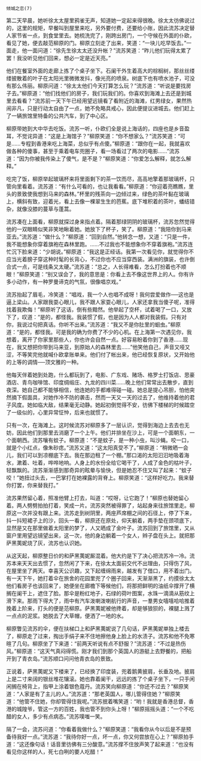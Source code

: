     倾城之恋(7) 

   第二天早晨，她听徐太太屋里鸦雀无声，知道她一定起来得很晚。徐太太彷佛说过的，这里的规矩，早餐叫到屋里来吃，另外要付费，还要给小账，因此流苏决定替人家节省一点，到食堂里去。她梳洗完了，刚跨出房门，一个守候在外面的仆欧，看见了她，便去敲范柳原的门。柳原立刻走了出来，笑道：“一块儿吃早饭去。”一面走，他一面问道：“徐先生徐太太还没升帐？”流苏笑道：“昨儿他们玩得太累了罢！我没听见他们回来，想必一定是近天亮。”

   他们在餐室外面的走廊上拣了个桌子坐下。石阑干外生着高大的棕榈树，那丝丝缕缕披散着的叶子在太阳光里微微发抖，像光亮的喷泉。树底下也有喷水池子，可没有那么伟丽。柳原问道：“徐太太他们今天打算怎么玩？”流苏道：“听说是要找房子去。”柳原道：“他们找他们的房子，我们玩我们的。你喜欢到海滩上去还是到城里去看看？”流苏前一天下午已经用望远镜看了看附近的海滩，红男绿女，果然热闹非凡，只是行动太自由了一点，她不免略具戒心，因此便提议进城去。他们赶上了一辆旅馆里特备的公共汽车，到了中心区。

   柳原带她到大中华去吃饭。流苏一听，仆欧们全是说上海话的，四座也是乡音盈耳，不觉诧异道：“这是上海馆子？”柳原笑道：“你不想家么？”流苏笑道：“可是……专程到香港来吃上海菜，总似乎有点傻。”柳原道：“跟你在一起，我就喜欢做各种的傻事，甚至于乘着电车兜圈子，看一场看过了两次的电影……”流苏道：“因为你被我传染上了傻气，是不是？”柳原笑道：“你爱怎么解释，就怎么解释。”

   吃完了饭，柳原举起玻璃杯来将里面剩下的茶一饮而尽，高高地擎着那玻璃杯，只管向里看着。流苏道：“有什么可看的，也让我看看。”柳原道：“你迎着亮瞧瞧，里头的景致使我想到马来的森林。”杯里的残茶向一边倾过来，绿色的茶叶黏在玻璃上，横斜有致，迎着光，看上去像一棵翠生生的芭蕉。底下堆积着的茶叶，蟠结错杂，就像没膝的蔓草与蓬蒿。

   流苏凑在上面看，柳原就探过身来指点着。隔着那绿阴阴的玻璃杯，流苏忽然觉得他的一双眼睛似笑非笑地瞅着她。她放下了杯子，笑了。柳原道：“我陪你到马来亚去。”流苏道：“做什么？”柳原道：“回到自然。”他转念一想，又道：“只是一件，我不能想象你穿着旗袍在森林里跑。……不过我也不能想象你不穿着旗袍。”流苏连忙沉下脸来道：“少胡说。”柳原道：“我这是正经话。我第一次看见你，就觉得你不应当光着膀子穿这种时髦的长背心，不过你也不应当穿西装。满洲的旗装，也许倒合式一点，可是线条又太硬。”流苏道：“总之，人长得难看，怎么打扮着也不顺眼！”柳原笑道：“别又误会了，我的意思是：你看上去不像这世界上的人。你有许多小动作，有一种罗曼谛克的气氛，很像唱京戏。”

   流苏抬起了眉毛，冷笑道：“唱戏，我一个人也唱不成呀！我何尝爱做作──这也是逼上梁山。人家跟我耍心眼儿，我不跟人家耍心眼儿，人家还拿我当傻子呢，准得找着我欺侮！”柳原听了这话，倒有些黯然。他举起了空杯，试着喝了一口，又放下了，叹道：“是的，都怪我。我装惯了假，也是因为人人都对我装假。只有对你，我说过句把真话。你听不出来。”流苏道：“我又不是你肚里的蛔虫。”柳原道：“是的，都怪我。可是我的确为你费了不少的心机。在上海第一次遇见你，我想着，离开了你家里那些人，你也许会自然一点。好容易盼着你到了香港……现在，我又想把你带到马来亚，到原始人的森林里去……”他笑他自己，声音又哑又涩，不等笑完他就喊仆欧拿账单来。他们付了帐出来，他已经恢复原状，又开始他的上等的调情──顶文雅的一种。

   他每天伴着她到处跑，什么都玩到了，电影、广东戏、赌场、格罗士打饭店、思豪酒店、青鸟咖啡馆、印度绸缎庄、九龙的四川菜……晚上他们常常出去散步，直到夜深。她自己都不能够相信，他连她的手都难得碰一碰。她总是提心吊胆，怕他突然摘下假面具，对她作冷不防的袭击，然而一天又一天的过去了，他维持着他的君子风度。她如临大敌，结果毫无动静。她起初倒觉得不安，彷佛下楼梯的时候踏空了一级似的，心里异常怔忡，后来也就惯了。

   只有一次，在海滩上。这时候流苏对柳原多了一层认识，觉得到海边上去去也无妨，因此他们到那里去消磨了一个上午。他们并排坐在沙上，可是一个面朝东，一个面朝西。流苏嚷有蚊子。柳原道：“不是蚊子，是一种小虫，叫沙蝇。咬一口，就是个小红点，像朱砂痣。”流苏又道：“这太阳真受不了。”柳原道：“稍微晒一会儿，我们可以到凉棚底下去。我在那边租了一个棚。”那口渴的太阳汩汩地吸着海水，漱着、吐着，哗哗地响。人身上的水份全给它喝干了，人成了金色的枯叶子，轻飘飘的。流苏渐渐感到那奇异的眩晕与愉快，但是她忍不住又叫了起来：“蚊子咬！”她扭过头去，一巴掌打在她裸露的背脊上。柳原笑道：“这样好吃力。我来替你打罢，你来替我打。”

   流苏果然留心着，照准他臂上打去，叫道：“哎呀，让它跑了！”柳原也替她留心着。两人劈劈拍拍打着，笑成一片。流苏突然被得罪了，站起身来往旅馆里走。柳原这一次并没有跟上来。流苏走到树阴里，两座芦席棚之间的石径上，停了下来，抖一抖短裙子上的沙，回头一看，柳原还在原处，仰天躺着，两手垫在颈项底下，显然是又在那里做着太阳里的梦了，人又晒成了金叶子。流苏回到了旅馆里，又从窗户里用望远镜望出来，这一次，他的身边躺着一个女人，辫子盘在头上。就把那萨黑荑妮烧了灰，流苏也认识她。

   从这天起，柳原整日价的和萨黑荑妮厮混着。他大约是下了决心把流苏冷一冷。流苏本来天天出去惯了，忽然闲了下来，在徐太太面前交代不出理由，只得伤了风，在屋里坐了两天。幸喜天公识趣，又下起缠绵雨来，越发有了借口，用不着出门。有一天下午，她打着伞在旅舍的花园里兜了个圈子回来，天渐渐黑了，约摸徐太太他们看房子也该回来了，她便坐在廊檐下等候他们，将那把鲜明的油纸伞撑开了横搁在阑干上，遮住了脸。那伞是粉红地子，石绿的荷叶图案，水珠一滴滴从筋纹上滑下来。那雨下得大了，雨中有汽车泼喇泼喇航行的声音，一羣男女嘻嘻哈哈推着挽着上阶来，打头的便是范柳原。萨黑荑妮被他搀着，却是够狼狈的，裸腿上溅了一点点的泥浆。她脱去了大草帽，便洒了一地的水。

   柳原瞥见流苏的伞，便在扶梯口上和萨黑荑妮说了几句话，萨黑荑妮单独上楼去了，柳原走了过来，掏出手绢子来不住地擦他身上脸上的水渍子。流苏和他不免寒暄了几句。柳原坐了下来道：“前两天听说有点不舒服？”流苏道：“不过是热伤风。”柳原道：“这天气真闷得慌。刚才我们到那个英国人的游艇上去野餐的，把船开到了青衣岛。”流苏顺口问问他青衣岛的景致。

   正说着，萨黑荑妮又下楼来了，已经换了印度装，兜着鹅黄披肩，长垂及地。披肩上是二寸来阔的银丝堆花镶滚。她也靠着阑干，远远的拣了个桌子坐下，一只手闲闲搁在椅背上，指甲上涂着银色蔻丹。流苏笑向柳原道：“你还不过去？”柳原笑道：“人家是有了主儿的人。”流苏道：“那老英国人，哪儿管得住她？”柳原笑道：“他管不住她，你却管得住我呢。”流苏抿着嘴笑道：“哟！我就是香港总督，香港的城隍爷，管这一方的百姓，我也管不到你头上呀！”柳原摇摇头道：“一个不吃醋的女人，多少有点病态。”流苏噗嗤一笑。

   隔了一会，流苏问道：“你看着我做什么？”柳原笑道：“我看你从今以后是不是预备待我好一点。”流苏道：“我待你好一点，坏一点，你又何尝放在心上？”柳原拍手道：“这还像句话！话音里彷佛有三分酸意。”流苏撑不住放声笑了起来道：“也没有看见你这样的人，死七白咧的要人吃醋！”

